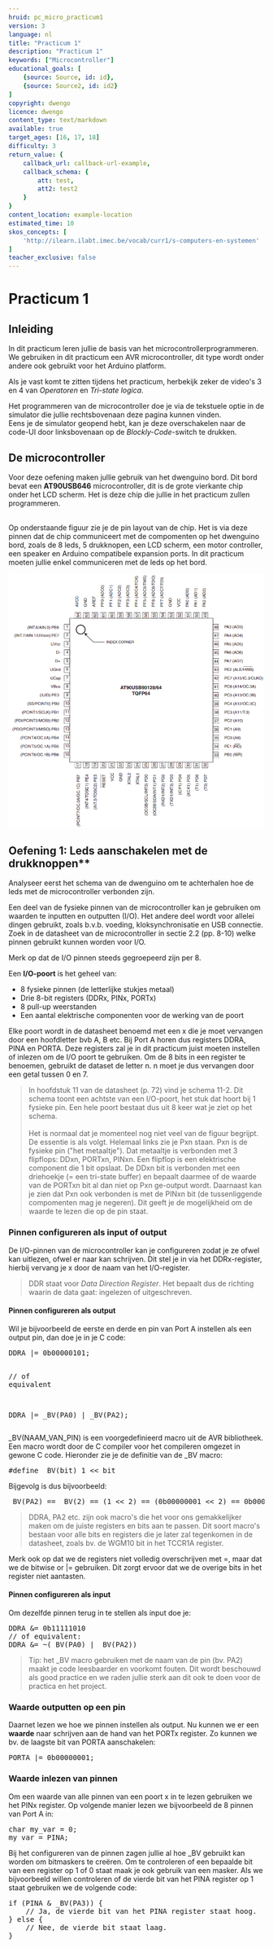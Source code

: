 ```yaml
---
hruid: pc_micro_practicum1
version: 3
language: nl
title: "Practicum 1"
description: "Practicum 1"
keywords: ["Microcontroller"]
educational_goals: [
    {source: Source, id: id}, 
    {source: Source2, id: id2}
]
copyright: dwengo
licence: dwengo
content_type: text/markdown
available: true
target_ages: [16, 17, 18]
difficulty: 3
return_value: {
    callback_url: callback-url-example,
    callback_schema: {
        att: test,
        att2: test2
    }
}
content_location: example-location
estimated_time: 10
skos_concepts: [
    'http://ilearn.ilabt.imec.be/vocab/curr1/s-computers-en-systemen'
]
teacher_exclusive: false
---
```

# Practicum 1

## Inleiding

In dit practicum leren jullie de basis van het microcontrollerprogrammeren. We gebruiken in dit practicum een AVR microcontroller, dit type wordt onder andere ook gebruikt voor het Arduino platform.

Als je vast komt te zitten tijdens het practicum, herbekijk zeker de video's 3 en 4 van *Operatoren* en *Tri-state logica*.

Het programmeren van de microcontroller doe je via de tekstuele optie in de simulator die jullie rechtsbovenaan deze pagina kunnen vinden.<br>
Eens je de simulator geopend hebt, kan je deze overschakelen naar de code-UI door linksbovenaan op de *Blockly-Code*-switch te drukken.


## De microcontroller

Voor deze oefening maken jullie gebruik van het dwenguino bord. Dit bord bevat een **AT90USB646** microcontroller, dit is de grote vierkante chip onder het LCD scherm. Het is deze chip die jullie in het practicum zullen programmeren.<br><br> 

Op onderstaande figuur zie je de pin layout van de chip. Het is via deze pinnen dat de chip communiceert met de compomenten op het dwenguino bord, zoals de 8 leds, 5 drukknopen, een LCD scherm, een motor controller, een speaker en Arduino compatibele expansion ports. In dit practicum moeten jullie enkel communiceren met de leds op het bord.

![](embed/microcontroller_chip.png "afbeelding chip")


## Oefening 1: Leds aanschakelen met de drukknoppen**

Analyseer eerst het schema van de dwenguino om te achterhalen hoe de leds met de microcontroller verbonden zijn.

Een deel van de fysieke pinnen van de microcontroller kan je gebruiken om waarden te inputten en outputten (I/O). Het andere deel wordt voor allelei dingen gebruikt, zoals b.v.b. voeding, kloksynchronisatie en USB connectie. Zoek in de datasheet van de microcontroller in sectie 2.2 (pp. 8-10) welke pinnen gebruikt kunnen worden voor I/O.

Merk op dat de I/O pinnen steeds gegroepeerd zijn per 8.

Een **I/O-poort** is het geheel van:

* 8 fysieke pinnen (de letterlijke stukjes metaal)
* Drie 8-bit registers (DDRx, PINx, PORTx)
* 8 pull-up weerstanden
* Een aantal elektrische componenten voor de werking van de poort

Elke poort wordt in de datasheet benoemd met een x die je moet vervangen door een hoofdletter bvb A, B etc. Bij Port A horen dus registers DDRA, PINA en PORTA. Deze registers zal je in dit practicum juist moeten instellen of inlezen om de I/O poort te gebruiken. Om de 8 bits in een register te benoemen, gebruikt de dataset de letter n. n moet je dus vervangen door een getal tussen 0 en 7.

> In hoofdstuk 11 van de datasheet (p. 72) vind je schema 11-2. Dit schema toont een achtste van een I/O-poort, het stuk dat hoort bij 1 fysieke pin. Een hele poort bestaat dus uit 8 keer wat je ziet op het schema. <br><br> Het is normaal dat je momenteel nog niet veel van de figuur begrijpt. De essentie is als volgt. Helemaal links zie je Pxn staan. Pxn is de fysieke pin ("het metaaltje"). Dat metaaltje is verbonden met 3 flipflops: DDxn, PORTxn, PINxn. Een flipflop is een elektrische component die 1 bit opslaat. De DDxn bit is verbonden met een driehoekje (= een tri-state buffer) en bepaalt daarmee of de waarde van de PORTxn bit al dan niet op Pxn ge-output wordt. Daarnaast kan je zien dat Pxn ook verbonden is met de PINxn bit (de tussenliggende compomenten mag je negeren). Dit geeft je de mogelijkheid om de waarde te lezen die op de pin staat.


### Pinnen configureren als input of output

De I/O-pinnen van de microcontroller kan je configureren zodat je ze ofwel kan uitlezen, ofwel er naar kan schrijven. Dit stel je in via het DDRx-register, hierbij vervang je x door de naam van het I/O-register.

> DDR staat voor *Data Direction Register*. Het bepaalt dus de richting waarin de data gaat: ingelezen of uitgeschreven.


#### Pinnen configureren als output

Wil je bijvoorbeeld de eerste en derde en pin van Port A instellen als een output pin, dan doe je in je C code:

<div class="highlight highlight-source-c">
<pre>DDRA |= <span class="pl-c1">0b00000101</span>;

<span class="pl-c"><span class="pl-c">//</span> of equivalent</span>

DDRA |= _BV(PA0) | _BV(PA2);</pre>
</div>

_BV(NAAM_VAN_PIN) is een voorgedefinieerd macro uit de AVR bibliotheek. Een macro wordt door de C compiler voor het compileren omgezet in gewone C code. Hieronder zie je de definitie van de _BV macro:

<div class="highlight highlight-source-c">
<pre>#<span class="pl-k">define</span> <span class="pl-en">_BV</span>(<span class="pl-v">bit</span>) <span class="pl-c1">1</span> &lt;&lt; bit</pre>
</div>

Bijgevolg is dus bijvoorbeeld:

<div class="highlight highlight-source-c">
<pre><span class="pl-en">_BV</span>(PA2) == _BV(<span class="pl-c1">2</span>) == (<span class="pl-c1">1</span> &lt;&lt; <span class="pl-c1">2</span>) == (<span class="pl-c1">0b00000001</span> &lt;&lt; <span class="pl-c1">2</span>) == 0b00000100</pre>
</div>

> DDRA, PA2 etc. zijn ook macro's die het voor ons gemakkelijker maken om de juiste registers en bits aan te passen. Dit soort macro's bestaan voor alle bits en registers die je later zal tegenkomen in de datasheet, zoals bv. de WGM10 bit in het TCCR1A register.

Merk ook op dat we de registers niet volledig overschrijven met =, maar dat we de bitwise or |= gebruiken. Dit zorgt ervoor dat we de overige bits in het register niet aantasten.


#### Pinnen configureren als input

Om dezelfde pinnen terug in te stellen als input doe je: 

<div class="highlight highlight-source-c">
<pre>DDRA &amp;= <span class="pl-c1">0b11111010</span>
<span class="pl-c"><span class="pl-c">//</span> of equivalent:</span>
DDRA &amp;= ~(_BV(PA0) | _BV(PA2))</pre>
</div>

> Tip: het _BV macro gebruiken met de naam van de pin (bv. PA2) maakt je code leesbaarder en voorkomt fouten. Dit wordt beschouwd als good practice en we raden jullie sterk aan dit ook te doen voor de practica en het project.


### Waarde outputten op een pin

Daarnet lezen we hoe we pinnen instellen als output. Nu kunnen we er een **waarde** naar schrijven aan de hand van het PORTx register. Zo kunnen we bv. de laagste bit van PORTA aanschakelen:

<div class="highlight highlight-source-c">
<pre>PORTA |= <span class="pl-c1">0b00000001</span>;</pre>
</div>


### Waarde inlezen van pinnen

Om een waarde van alle pinnen van een poort x in te lezen gebruiken we het PINx register. Op volgende manier lezen we bijvoorbeeld de 8 pinnen van Port A in:

<div class="highlight highlight-source-c">
<pre><span class="pl-k">char</span> my_var = <span class="pl-c1">0</span>;
my_var = PINA;</pre>
</div>

Bij het configureren van de pinnen zagen jullie al hoe _BV gebruikt kan worden om bitmaskers te creëren. Om te controleren of een bepaalde bit van een register op 1 of 0 staat maak je ook gebruik van een masker. Als we bijvoorbeeld willen controleren of de vierde bit van het PINA register op 1 staat gebruiken we de volgende code:

<div class="highlight highlight-source-c">
<pre><span class="pl-k">if</span> (PINA &amp; <span class="pl-en">_BV</span>(PA3)) {
    <span class="pl-c"><span class="pl-c">//</span> Ja, de vierde bit van het PINA register staat hoog.</span>
} <span class="pl-k">else</span> {
    <span class="pl-c"><span class="pl-c">//</span> Nee, de vierde bit staat laag.</span>
}</pre>
</div>